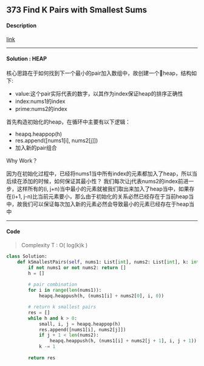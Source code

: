 ## 373 Find K Pairs with Smallest Sums

#### Description

[link](https://leetcode.com/problems/find-k-pairs-with-smallest-sums/)

---

#### Solution : HEAP

核心思路在于如何找到下一个最小的pair加入数组中，故创建一个heap，结构如下:

- value:这个pair实际代表的数字，以其作为index保证heap的排序正确性
- index:nums1的index
- prime:nums2的index

首先构造初始化的heap，在循环中主要有以下逻辑：

- heapq.heappop(h)
- res.append([nums1[i], nums2[j]])
- 加入新的pair组合

Why Work？

因为在初始化过程中，已经将nums1当中所有index的元素都加入了heap，所以当后续在添加的时候，如何保证其最小性？
我们每次让j代表nums2的index前进一步，这样所有的(i, j+n)当中最小的元素就被我们取出来加入了heap当中，如果存在(i+1, j-n)比当前元素要小，那么由于初始化的关系必然已经存在于当前heap当中，故我们可以保证每次加入新的元素必然会导致最小的元素已经存在于heap当中

---

#### Code

> Complexity  T : O( log(k)k )

```python
class Solution:
    def kSmallestPairs(self, nums1: List[int], nums2: List[int], k: int) -> List[List[int]]:
        if not nums1 or not nums2: return []
        h = []
        
        # pair combination
        for i in range(len(nums1)):
            heapq.heappush(h, (nums1[i] + nums2[0], i, 0))

        # return k smallest pairs
        res = []
        while h and k > 0:
            small, i, j = heapq.heappop(h)
            res.append([nums1[i], nums2[j]])
            if j + 1 < len(nums2):
                heapq.heappush(h, (nums1[i] + nums2[j + 1], i, j + 1))
            k -= 1
        
        return res
```
